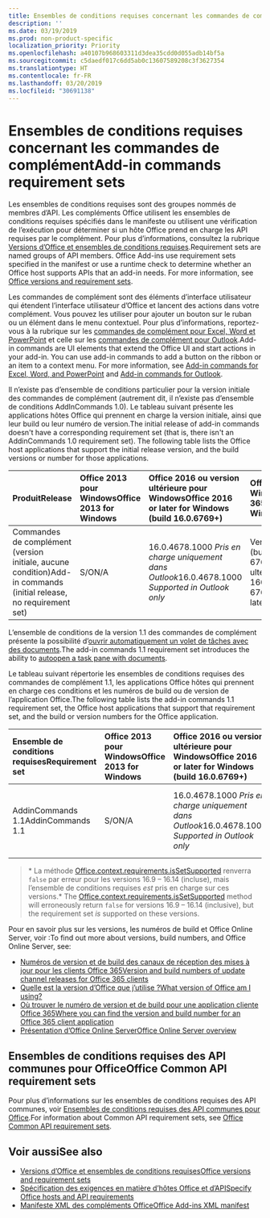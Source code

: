 ```yaml
---
title: Ensembles de conditions requises concernant les commandes de complément
description: ''
ms.date: 03/19/2019
ms.prod: non-product-specific
localization_priority: Priority
ms.openlocfilehash: a40107b968603311d3dea35cdd0d055adb14bf5a
ms.sourcegitcommit: c5daedf017c6dd5ab0c13607589208c3f3627354
ms.translationtype: HT
ms.contentlocale: fr-FR
ms.lasthandoff: 03/20/2019
ms.locfileid: "30691138"
---
```

# <a name="add-in-commands-requirement-sets"></a><span data-ttu-id="17811-102">Ensembles de conditions requises concernant les commandes de complément</span><span class="sxs-lookup"><span data-stu-id="17811-102">Add-in commands requirement sets</span></span>

<span data-ttu-id="17811-p101">Les ensembles de conditions requises sont des groupes nommés de membres d’API. Les compléments Office utilisent les ensembles de conditions requises spécifiés dans le manifeste ou utilisent une vérification de l’exécution pour déterminer si un hôte Office prend en charge les API requises par le complément. Pour plus d’informations, consultez la rubrique [Versions d’Office et ensembles de conditions requises](/office/dev/add-ins/develop/office-versions-and-requirement-sets).</span><span class="sxs-lookup"><span data-stu-id="17811-p101">Requirement sets are named groups of API members. Office Add-ins use requirement sets specified in the manifest or use a runtime check to determine whether an Office host supports APIs that an add-in needs. For more information, see [Office versions and requirement sets](/office/dev/add-ins/develop/office-versions-and-requirement-sets).</span></span>

<span data-ttu-id="17811-p102">Les commandes de complément sont des éléments d’interface utilisateur qui étendent l’interface utilisateur d’Office et lancent des actions dans votre complément. Vous pouvez les utiliser pour ajouter un bouton sur le ruban ou un élément dans le menu contextuel. Pour plus d’informations, reportez-vous à la rubrique sur les [commandes de complément pour Excel, Word et PowerPoint](/office/dev/add-ins/design/add-in-commands) et celle sur les [commandes de complément pour Outlook](/outlook/add-ins/add-in-commands-for-outlook).</span><span class="sxs-lookup"><span data-stu-id="17811-p102">Add-in commands are UI elements that extend the Office UI and start actions in your add-in. You can use add-in commands to add a button on the ribbon or an item to a context menu. For more information, see [Add-in commands for Excel, Word, and PowerPoint](/office/dev/add-ins/design/add-in-commands) and [Add-in commands for Outlook](/outlook/add-ins/add-in-commands-for-outlook).</span></span>

<span data-ttu-id="17811-p103">Il n’existe pas d’ensemble de conditions particulier pour la version initiale des commandes de complément (autrement dit, il n’existe pas d’ensemble de conditions AddInCommands 1.0). Le tableau suivant présente les applications hôtes Office qui prennent en charge la version initiale, ainsi que leur build ou leur numéro de version.</span><span class="sxs-lookup"><span data-stu-id="17811-p103">The initial release of add-in commands doesn't have a corresponding requirement set (that is, there isn't an AddinCommands 1.0 requirement set). The following table lists the Office host applications that support the initial release version, and the build versions or number for those applications.</span></span>  

| <span data-ttu-id="17811-111">Produit</span><span class="sxs-lookup"><span data-stu-id="17811-111">Release</span></span>   |  <span data-ttu-id="17811-112">Office 2013 pour Windows</span><span class="sxs-lookup"><span data-stu-id="17811-112">Office 2013 for Windows</span></span> | <span data-ttu-id="17811-113">Office 2016 ou version ultérieure pour Windows</span><span class="sxs-lookup"><span data-stu-id="17811-113">Office 2016 or later for Windows (build 16.0.6769+)</span></span> | <span data-ttu-id="17811-114">Office 365 pour Windows</span><span class="sxs-lookup"><span data-stu-id="17811-114">Office 365 for Windows</span></span>   |  <span data-ttu-id="17811-115">Office 365 pour iPad</span><span class="sxs-lookup"><span data-stu-id="17811-115">Office 365 for iPad</span></span>  |  <span data-ttu-id="17811-116">Office 365 pour Mac</span><span class="sxs-lookup"><span data-stu-id="17811-116">Office 365 for Mac</span></span>  | <span data-ttu-id="17811-117">Office Online</span><span class="sxs-lookup"><span data-stu-id="17811-117">Office Online</span></span>  |  
|:-----|:-----|:-----|:-----|:-----|:-----|:-----|
| <span data-ttu-id="17811-118">Commandes de complément (version initiale, aucune condition)</span><span class="sxs-lookup"><span data-stu-id="17811-118">Add-in commands (initial release, no requirement set)</span></span> | <span data-ttu-id="17811-119">S/O</span><span class="sxs-lookup"><span data-stu-id="17811-119">N/A</span></span> | <span data-ttu-id="17811-120">16.0.4678.1000 *Pris en charge uniquement dans Outlook*</span><span class="sxs-lookup"><span data-stu-id="17811-120">16.0.4678.1000 *Supported in Outlook only*</span></span> |<span data-ttu-id="17811-121">Version 1603 (build 6769.0000) ou ultérieure</span><span class="sxs-lookup"><span data-stu-id="17811-121">Version 1603 (Build 6769.0000) or later</span></span> | <span data-ttu-id="17811-122">S/O</span><span class="sxs-lookup"><span data-stu-id="17811-122">N/A</span></span> | <span data-ttu-id="17811-123">15.33 ou version ultérieure</span><span class="sxs-lookup"><span data-stu-id="17811-123">15.33 or later</span></span>| <span data-ttu-id="17811-124">Janvier 2016</span><span class="sxs-lookup"><span data-stu-id="17811-124">January 2016</span></span> |

<span data-ttu-id="17811-125">L’ensemble de conditions de la version 1.1 des commandes de complément présente la possibilité d’[ouvrir automatiquement un volet de tâches avec des documents](/office/dev/add-ins/develop/automatically-open-a-task-pane-with-a-document).</span><span class="sxs-lookup"><span data-stu-id="17811-125">The add-in commands 1.1 requirement set introduces the ability to [autoopen a task pane with documents](/office/dev/add-ins/develop/automatically-open-a-task-pane-with-a-document).</span></span>

<span data-ttu-id="17811-126">Le tableau suivant répertorie les ensembles de conditions requises des commandes de complément 1.1, les applications Office hôtes qui prennent en charge ces conditions et les numéros de build ou de version de l’application Office.</span><span class="sxs-lookup"><span data-stu-id="17811-126">The following table lists the add-in commands 1.1 requirement set, the Office host applications that support that requirement set, and the build or version numbers for the Office application.</span></span>

|  <span data-ttu-id="17811-127">Ensemble de conditions requises</span><span class="sxs-lookup"><span data-stu-id="17811-127">Requirement set</span></span>  |  <span data-ttu-id="17811-128">Office 2013 pour Windows</span><span class="sxs-lookup"><span data-stu-id="17811-128">Office 2013 for Windows</span></span> | <span data-ttu-id="17811-129">Office 2016 ou version ultérieure pour Windows</span><span class="sxs-lookup"><span data-stu-id="17811-129">Office 2016 or later for Windows (build 16.0.6769+)</span></span> | <span data-ttu-id="17811-130">Office 365 pour Windows</span><span class="sxs-lookup"><span data-stu-id="17811-130">Office 365 for Windows</span></span>   |  <span data-ttu-id="17811-131">Office 365 pour iPad</span><span class="sxs-lookup"><span data-stu-id="17811-131">Office 365 for iPad</span></span>  |  <span data-ttu-id="17811-132">Office 365 pour Mac</span><span class="sxs-lookup"><span data-stu-id="17811-132">Office 365 for Mac</span></span>  | <span data-ttu-id="17811-133">Office Online</span><span class="sxs-lookup"><span data-stu-id="17811-133">Office Online</span></span>  |  
|:-----|:-----|:-----|:-----|:-----|:-----|:-----|
| <span data-ttu-id="17811-134">AddinCommands 1.1</span><span class="sxs-lookup"><span data-stu-id="17811-134">AddinCommands 1.1</span></span>  | <span data-ttu-id="17811-135">S/O</span><span class="sxs-lookup"><span data-stu-id="17811-135">N/A</span></span> | <span data-ttu-id="17811-136">16.0.4678.1000 *Pris en charge uniquement dans Outlook*</span><span class="sxs-lookup"><span data-stu-id="17811-136">16.0.4678.1000 *Supported in Outlook only*</span></span>  | <span data-ttu-id="17811-137">Version 1705 (build 8121.1000) ou ultérieure</span><span class="sxs-lookup"><span data-stu-id="17811-137">Version 1705 (Build 8121.1000) or later</span></span> | <span data-ttu-id="17811-138">S/O</span><span class="sxs-lookup"><span data-stu-id="17811-138">N/A</span></span> | <span data-ttu-id="17811-139">15.34 ou version ultérieure\*</span><span class="sxs-lookup"><span data-stu-id="17811-139">15.34 or later\*</span></span>| <span data-ttu-id="17811-140">Mai 2017</span><span class="sxs-lookup"><span data-stu-id="17811-140">May 2017</span></span> |

><span data-ttu-id="17811-141">\* La méthode [Office.context.requirements.isSetSupported](/javascript/api/office/office.requirementsetsupport#issetsupported-name--minversion-) renverra `false` par erreur pour les versions 16.9 &ndash; 16.14 (incluse), mais l’ensemble de conditions requises *est* pris en charge sur ces versions.</span><span class="sxs-lookup"><span data-stu-id="17811-141">\* The [Office.context.requirements.isSetSupported](/javascript/api/office/office.requirementsetsupport#issetsupported-name--minversion-) method will erroneously return `false` for versions 16.9 &ndash; 16.14 (inclusive), but the requirement set *is* supported on these versions.</span></span>

<span data-ttu-id="17811-142">Pour en savoir plus sur les versions, les numéros de build et Office Online Server, voir :</span><span class="sxs-lookup"><span data-stu-id="17811-142">To find out more about versions, build numbers, and Office Online Server, see:</span></span>

- [<span data-ttu-id="17811-143">Numéros de version et de build des canaux de réception des mises à jour pour les clients Office 365</span><span class="sxs-lookup"><span data-stu-id="17811-143">Version and build numbers of update channel releases for Office 365 clients</span></span>](https://support.office.com/article/version-and-build-numbers-of-update-channel-releases-ae942449-1fca-4484-898b-a933ea23def7)
- [<span data-ttu-id="17811-144">Quelle est la version d’Office que j’utilise ?</span><span class="sxs-lookup"><span data-stu-id="17811-144">What version of Office am I using?</span></span>](https://support.office.com/article/What-version-of-Office-am-I-using-932788b8-a3ce-44bf-bb09-e334518b8b19)
- [<span data-ttu-id="17811-145">Où trouver le numéro de version et de build pour une application cliente Office 365</span><span class="sxs-lookup"><span data-stu-id="17811-145">Where you can find the version and build number for an Office 365 client application</span></span>](https://support.office.com/article/version-and-build-numbers-of-update-channel-releases-ae942449-1fca-4484-898b-a933ea23def7)
- [<span data-ttu-id="17811-146">Présentation d’Office Online Server</span><span class="sxs-lookup"><span data-stu-id="17811-146">Office Online Server overview</span></span>](/officeonlineserver/office-online-server-overview)

## <a name="office-common-api-requirement-sets"></a><span data-ttu-id="17811-147">Ensembles de conditions requises des API communes pour Office</span><span class="sxs-lookup"><span data-stu-id="17811-147">Office Common API requirement sets</span></span>

<span data-ttu-id="17811-148">Pour plus d’informations sur les ensembles de conditions requises des API communes, voir [Ensembles de conditions requises des API communes pour Office](office-add-in-requirement-sets.md).</span><span class="sxs-lookup"><span data-stu-id="17811-148">For information about Common API requirement sets, see [Office Common API requirement sets](office-add-in-requirement-sets.md).</span></span>

## <a name="see-also"></a><span data-ttu-id="17811-149">Voir aussi</span><span class="sxs-lookup"><span data-stu-id="17811-149">See also</span></span>

- [<span data-ttu-id="17811-150">Versions d’Office et ensembles de conditions requises</span><span class="sxs-lookup"><span data-stu-id="17811-150">Office versions and requirement sets</span></span>](/office/dev/add-ins/develop/office-versions-and-requirement-sets)
- [<span data-ttu-id="17811-151">Spécification des exigences en matière d’hôtes Office et d’API</span><span class="sxs-lookup"><span data-stu-id="17811-151">Specify Office hosts and API requirements</span></span>](/office/dev/add-ins/develop/specify-office-hosts-and-api-requirements)
- [<span data-ttu-id="17811-152">Manifeste XML des compléments Office</span><span class="sxs-lookup"><span data-stu-id="17811-152">Office Add-ins XML manifest</span></span>](/office/dev/add-ins/develop/add-in-manifests)

